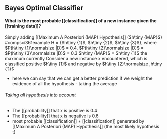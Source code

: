 

## Bayes Optimal Classifier
#### What is the most probable [[classification]] of a new instance given the [[training data]]?
Simply adding [[Maximum A Posteriori (MAP) Hypothesis]] ($h\tiny {MAP}$)
#compsci361example 
H = {$h\tiny {1}$, $h\tiny {2}$, $h\tiny {3}$}, where $P(h\tiny {1}\normalsize |D)$ = 0.4, $P(h\tiny {2}\normalsize |D)$ = $P(h\tiny {3}\normalsize |D)$ = 0.3
$h\tiny {MAP}$ = $h\tiny {1}$ the maximum currently
Consider a new instance x encountered, which is classified positive $h\tiny {1}$ and negative by $h\tiny {2}\normalsize ,h\tiny {3}$
- here we can say that we can get a better prediction if we weight the evidence of all the hypothesis - taking the average
###### Taking all hypothesis into account
- The [[probability]] that x is positive is 0.4
- The [[probability]] that x is negative is 0.6
- most probable [[classification]] $\not =$ [[classification]] generated by [[Maximum A Posteriori (MAP) Hypothesis]] (the most likely hypothesis t)

